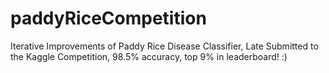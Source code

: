 # paddyRiceCompetition
Iterative Improvements of Paddy Rice Disease Classifier, Late Submitted to the Kaggle Competition, 98.5% accuracy, top 9% in leaderboard! :)
